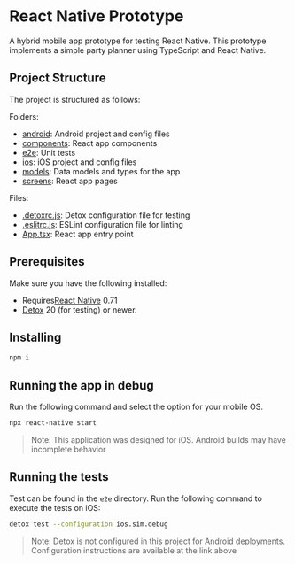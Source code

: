 # React Native Prototype

A hybrid mobile app prototype for testing React Native. This prototype implements a simple party planner using TypeScript and React Native.

## Project Structure

The project is structured as follows:

Folders:

- [android](./android): Android project and config files
- [components](./components/): React app components
- [e2e](./e2e): Unit tests
- [ios](./ios): iOS project and config files
- [models](./models/): Data models and types for the app
- [screens](./screens/): React app pages

Files:

- [.detoxrc.js](./.detoxrc.js): Detox configuration file for testing
- [.eslitrc.js](./.eslitrc.js): ESLint configuration file for linting
- [App.tsx](./App.tsx): React app entry point

## Prerequisites

Make sure you have the following installed:

 - Requires[React Native](https://reactnative.dev/docs/environment-setup) 0.71
 - [Detox](https://wix.github.io/Detox/docs/introduction/getting-started/) 20 (for testing) or newer.

## Installing

```bash
npm i
```

## Running the app in debug

Run the following command and select the option for your mobile OS.

```bash
npx react-native start
```

> Note: This application was designed for iOS. Android builds may have incomplete behavior

## Running the tests

Test can be found in the `e2e` directory. Run the following command to execute the tests on iOS:

```bash
detox test --configuration ios.sim.debug
```

> Note: Detox is not configured in this project for Android deployments. Configuration instructions are available at the link above 
